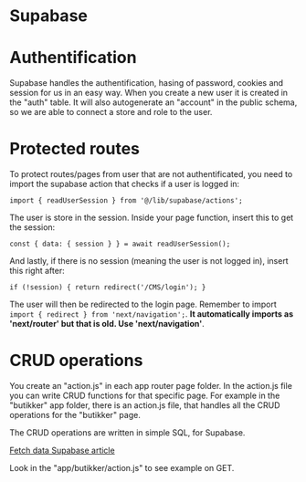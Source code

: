 # Supabase

# Authentification

Supabase handles the authentification, hasing of password, cookies and session for us in an easy way. When you create a new user it is created in the "auth" table. It will also autogenerate an "account" in the public schema, so we are able to connect a store and role to the user.

# Protected routes

To protect routes/pages from user that are not authentificated, you need to import the supabase action that checks if a user is logged in: 

`import { readUserSession } from '@/lib/supabase/actions';`

The user is store in the session. Inside your page function, insert this to get the session:

`const { data: { session } } = await readUserSession();`

And lastly, if there is no session (meaning the user is not logged in), insert this right after:

`if (!session) { return redirect('/CMS/login'); }`

The user will then be redirected to the login page. Remember to import `import { redirect } from 'next/navigation';`. **It automatically imports as 'next/router' but that is old. Use 'next/navigation'**. 


# CRUD operations

You create an "action.js" in each app router page folder. In the action.js file you can write CRUD functions for that specific page. For example in the "butikker" app folder, there is an action.js file, that handles all the CRUD operations for the "butikker" page.

The CRUD operations are written in simple SQL, for Supabase.

[Fetch data Supabase article](https://supabase.com/docs/reference/javascript/upsert)

Look in the "app/butikker/action.js" to see example on GET. 